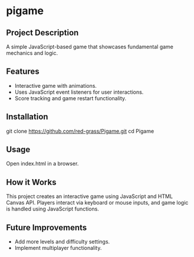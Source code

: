 # pigame

## Project Description
A simple JavaScript-based game that showcases fundamental game mechanics and logic.

## Features
* Interactive game with animations.
* Uses JavaScript event listeners for user interactions.
* Score tracking and game restart functionality.

## Installation
git clone https://github.com/red-grass/Pigame.git
cd Pigame

## Usage
Open index.html in a browser.

## How it Works
This project creates an interactive game using JavaScript and HTML Canvas API. Players interact via keyboard or mouse inputs, and game logic is handled using JavaScript functions.

## Future Improvements
* Add more levels and difficulty settings.
* Implement multiplayer functionality.
